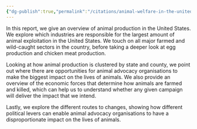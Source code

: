 ```yaml
---
{"dg-publish":true,"permalink":"/citations/animal-welfare-in-the-united-states-opportunities-for-impact-animal-ask/","created":"2025-10-23T17:42:46.996+01:00","updated":"2025-10-23T17:42:46.996+01:00"}
---
```


In this report, we give an overview of animal production in the United States. We explore which industries are responsible for the largest amount of animal exploitation in the United States. We touch on all major farmed and wild-caught sectors in the country, before taking a deeper look at egg production and chicken meat production.

Looking at how animal production is clustered by state and county, we point out where there are opportunities for animal advocacy organisations to make the biggest impact on the lives of animals. We also provide an overview of the economic forces that determine how animals are farmed and killed, which can help us to understand whether any given campaign will deliver the impact that we intend.

Lastly, we explore the different routes to changes, showing how different political levers can enable animal advocacy organisations to have a disproportionate impact on the lives of animals.